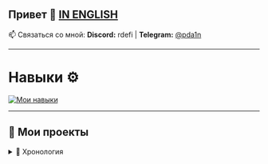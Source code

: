 ## Привет 👋 [IN ENGLISH](README_EN.md)

📫 Связаться со мной: **Discord:** rdefi | **Telegram:** [@pda1n](https://t.me/pda1n)

---

# Навыки ⚙️
[![Мои навыки](https://skillicons.dev/icons?i=py,ts,nodejs,cs,unity,godot)](https://skillicons.dev)

---

## 🚀 Мои проекты

<details>
  <summary>📜 Хронология</summary>

1. [**CucumberBot**](https://github.com/DaniilP25/CucumberBot) *(май – август 2022)*  
   Дискорд-бот на **Python**, мой первый серьёзный проект.  
   Объединил **90 сообществ** и **3K уникальных пользователей**.  
   Благодаря нему получил опыт и знакомства 🙌  
   ⚠️ Не работает, требует фиксов  

---

2. [**MorseLang**](https://github.com/DaniilP25/MorseLang) *(февраль 2023)*  
   Псевдоязык программирования на **Python**.  
   Рофл-проект  
   ✅ Работает  

---

3. [**CucumberMsg (old)**](https://github.com/DaniilP25/CucumberMsg-old) *(апрель 2023)*  
   Попытка сделать свой мессенджер: простой фронтенд, backend на **Flask**  
   ⚠️ Не знаю, работает ли  

---

4. [**DoubleN**](https://github.com/DaniilP25/DoubleN) *(июль – август 2023)*  
   Игра-платформер на **Unity**: меню с музыкой и заставкой (GIF), своя физика (немного странная 😅), чисто фановый проект  
   ✅ Работает  

---

5. [**invert**](https://github.com/DaniilP25/invert) *(январь 2024)*  
   Пародия на **Geometry Dash**, реализована своя физика  
   ⚠️ Не знаю, работает ли  

---

6. [**Racing-game**](https://github.com/DaniilP25/Racing-game) *(июнь 2024)*  
   Простая гонка в ретро-стиле на **Python**, делал для зачёта  
   ✅ Работает  

---

7. [**Todo-App**](https://github.com/DaniilP25/Todo-App) *(январь 2025)*  
   Минималистичное ToDo-приложение, делал для зачёта  
   ✅ Работает  

---

8. [**FedyxBot**](https://github.com/DaniilP25/FedyxBot) *(апрель 2025)*  
   Телеграм-бот на **TypeScript (grammy)**: создание предложек, отправка сообщений в группу и обратно, 3 кнопки под сообщением: заблокировать, разблокировать и удалить  
   ✅ Работает  

---

9. [**ccmbrmsg**](https://github.com/DaniilP25/ccmbrmsg) *(май 2025)*  
   Новая попытка создать свой мессенджер: фронтенд **React + Vite**, backend **Express.js**. Застрял на логин-панели, но она получилась зачетной 🙂  
   ⚠️ Работает?  

---

💡 Были и другие проекты:  
- Discord-боты (pycord, discord.js и др.)  
- музыкальный плеер  
- много проектов, которые утеряны навсегда… Press **F**! 🪦

---

Если хотите оживить какой-то проект - пожалуйста, делайте fork, отправляйте pull requests :)
Спасибо, что дочитали до конца. Хорошего вам дня!

</details>
